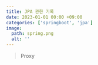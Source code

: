 ```yaml
---
title: JPA 관한 기록
date: 2023-01-01 00:00 +09:00
categories: ['springboot', 'jpa']
image:
  path: spring.png
  alt: ''
---
```


<!-- @format -->

> Proxy



